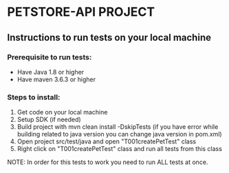 # PETSTORE-API PROJECT

## Instructions to run tests on your local machine

### Prerequisite to run tests:
- Have Java 1.8 or higher
- Have maven 3.6.3 or higher

### Steps to install:
1. Get code on your local machine
2. Setup SDK (if needed)
3. Build project with mvn clean install -DskipTests  (if you have error while building related to java version you can change java version in pom.xml)
4. Open project src/test/java and open "T001createPetTest" class
5. Right click on "T001createPetTest" class and run all tests from this class

NOTE: In order for this tests to work you need to run ALL tests at once.
